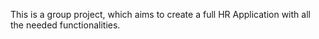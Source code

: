 This is a group project, which aims to create a full HR Application with all the needed functionalities. 

